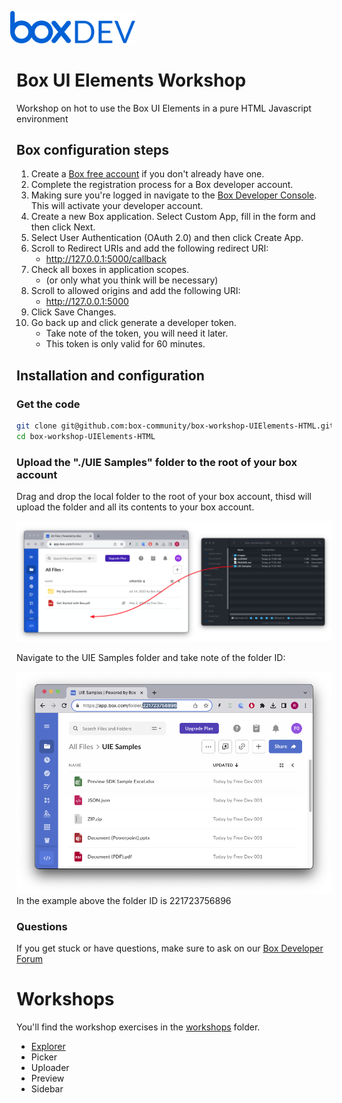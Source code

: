 <img src="images/box-dev-logo.png" 
alt= “box-dev-logo” 
style="margin-left:-10px;"
width=40%;>

# Box UI Elements Workshop
Workshop on hot to use the Box UI Elements in a pure HTML Javascript environment


## Box configuration steps

1. Create a [Box free account](https://www.box.com/pricing/individual) if you don't already have one.
2. Complete the registration process for a Box developer account.
3. Making sure you're logged in navigate to the [Box Developer Console](https://app.box.com/developers/console). This will activate your developer account.
4. Create a new Box application. Select Custom App, fill in the form and then click Next.
5. Select User Authentication (OAuth 2.0) and then click Create App.
6. Scroll to Redirect URIs and add the following redirect URI:
    - http://127.0.0.1:5000/callback
7. Check all boxes in application scopes.
    - (or only what you think will be necessary)
6. Scroll to allowed origins and add the following URI:
    - http://127.0.0.1:5000
8. Click Save Changes.
9. Go back up and click generate a developer token.
    - Take note of the token, you will need it later.
    - This token is only valid for 60 minutes.


## Installation and configuration

### Get the code
```bash
git clone git@github.com:box-community/box-workshop-UIElements-HTML.git
cd box-workshop-UIElements-HTML
```

### Upload the "./UIE Samples" folder to the root of your box account

Drag and drop the local folder to the root of your box account, thisd will upload the folder and all its contents to your box account.

![Alt text](images/upload_samples.png)

Navigate to the UIE Samples folder and take note of the folder ID:

![Alt text](images/UIE_folder.png)
In the example above the folder ID is 221723756896

### Questions
If you get stuck or have questions, make sure to ask on our [Box Developer Forum](https://forum.box.com)

# Workshops
You'll find the workshop exercises in the [workshops](workshops) folder.
* [Explorer](workshops/Explorer/Explorer.md)
* Picker
* Uploader
* Preview
* Sidebar